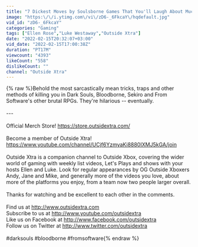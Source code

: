 ```yaml
---
title: "7 Dickest Moves by Soulsborne Games That You'll Laugh About Much Later"
image: "https:\/\/i.ytimg.com\/vi\/zD6-_6FkcaY\/hqdefault.jpg"
vid_id: "zD6-_6FkcaY"
categories: "Gaming"
tags: ["Ellen Rose","Luke Westaway","Outside Xtra"]
date: "2022-02-15T20:32:07+03:00"
vid_date: "2022-02-15T17:00:38Z"
duration: "PT17M"
viewcount: "4393"
likeCount: "558"
dislikeCount: ""
channel: "Outside Xtra"
---
```

{% raw %}Behold the most sarcastically mean tricks, traps and other methods of killing you in Dark Souls, Bloodborne, Sekiro and From Software's other brutal RPGs. They're hilarious -- eventually.<br /><br />---<br /><br />Official Merch Store! <a rel="nofollow" target="blank" href="https://store.outsidextra.com/">https://store.outsidextra.com/</a><br /><br />Become a member of Outside Xtra! <a rel="nofollow" target="blank" href="https://www.youtube.com/channel/UCjf6YzmyaKi8880IXMJ5kGA/join">https://www.youtube.com/channel/UCjf6YzmyaKi8880IXMJ5kGA/join</a><br /><br />Outside Xtra is a companion channel to Outside Xbox, covering the wider world of gaming with weekly list videos, Let's Plays and shows with your hosts Ellen and Luke. Look for regular appearances by OG Outside Xboxers Andy, Jane and Mike, and generally more of the videos you love, about more of the platforms you enjoy, from a team now two people larger overall.<br /><br />Thanks for watching and be excellent to each other in the comments.<br /><br />Find us at <a rel="nofollow" target="blank" href="http://www.outsidextra.com">http://www.outsidextra.com</a><br />Subscribe to us at <a rel="nofollow" target="blank" href="http://www.youtube.com/outsidextra">http://www.youtube.com/outsidextra</a><br />Like us on Facebook at <a rel="nofollow" target="blank" href="http://www.facebook.com/outsidextra">http://www.facebook.com/outsidextra</a><br />Follow us on Twitter at <a rel="nofollow" target="blank" href="http://www.twitter.com/outsidextra">http://www.twitter.com/outsidextra</a><br /><br />#darksouls #bloodborne #fromsoftware{% endraw %}
